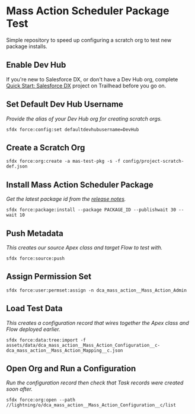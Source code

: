 # Mass Action Scheduler Package Test

Simple repository to speed up configuring a scratch org to test new package installs.

## Enable Dev Hub

If you're new to Salesforce DX, or don't have a Dev Hub org,
complete [Quick Start: Salesforce DX](https://trailhead.salesforce.com/en/content/learn/projects/quick-start-salesforce-dx)
project on Trailhead before you go on.

## Set Default Dev Hub Username
_Provide the alias of your Dev Hub org for creating scratch orgs._

```
sfdx force:config:set defaultdevhubusername=DevHub
```

## Create a Scratch Org

```
sfdx force:org:create -a mas-test-pkg -s -f config/project-scratch-def.json
```

## Install Mass Action Scheduler Package
_Get the latest package id from the [release notes](https://github.com/douglascayers-org/sfdx-mass-action-scheduler/wiki/Release-Notes)._

```
sfdx force:package:install --package PACKAGE_ID --publishwait 30 --wait 10
```

## Push Metadata
_This creates our source Apex class and target Flow to test with._

```
sfdx force:source:push
```

## Assign Permission Set

```
sfdx force:user:permset:assign -n dca_mass_action__Mass_Action_Admin
```

## Load Test Data
_This creates a configuration record that wires together the Apex class and Flow deployed earlier._

```
sfdx force:data:tree:import -f assets/data/dca_mass_action__Mass_Action_Configuration__c-dca_mass_action__Mass_Action_Mapping__c.json
```

## Open Org and Run a Configuration
_Run the configuration record then check that Task records were created soon after._

```
sfdx force:org:open --path //lightning/o/dca_mass_action__Mass_Action_Configuration__c/list
```